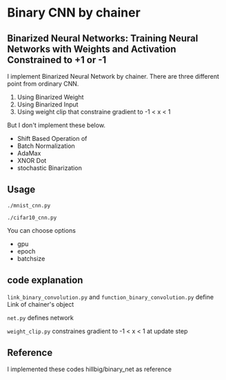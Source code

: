 # Binary CNN by chainer
## Binarized Neural Networks: Training Neural Networks with Weights and Activation Constrained to +1 or -1
I implement Binarized Neural Network by chainer.
There are three different point from ordinary CNN.

1. Using Binarized Weight
2. Using Binarized Input
3. Using weight clip that constraine gradient to -1 < x < 1

But I don't implement these below.

+ Shift Based Operation of
 + Batch Normalization
 + AdaMax
 + XNOR Dot
+ stochastic Binarization


## Usage
`./mnist_cnn.py`

`./cifar10_cnn.py`

You can choose options
+ gpu
+ epoch
+ batchsize

## code explanation
`link_binary_convolution.py` and `function_binary_convolution.py` define Link of chainer's object

`net.py` defines network

`weight_clip.py` constraines gradient to -1 < x < 1 at update step

## Reference
I implemented these codes hillbig/binary_net as reference
